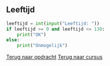 ## Leeftijd

```python
leeftijd = int(input("Leeftijd: "))
if leeftijd >= 0 and leeftijd <= 130:
    print("OK")
else:
    print("Onmogelijk")
```

[Terug naar opdracht](/taken/leeftijd.html)
[Terug naar cursus](/14_orenand.html)